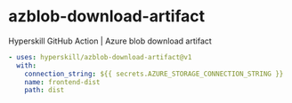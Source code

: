 # azblob-download-artifact
Hyperskill GitHub Action | Azure blob download artifact

```yaml
- uses: hyperskill/azblob-download-artifact@v1
  with:
    connection_string: ${{ secrets.AZURE_STORAGE_CONNECTION_STRING }}
    name: frontend-dist
    path: dist
```
